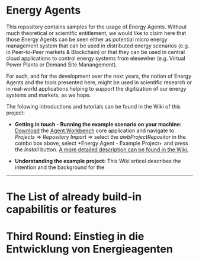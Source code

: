 # Energy Agents
This repository contains samples for the usage of Energy Agents. Without much theoretical or scientific entitlement, we would like to claim here that those Energy Agents can be seen either as potential micro energy management system that can be used in distributed energy scenarios (e.g. in Peer-to-Peer markets & Blockchain) or that they can be used in central cloud applications to control energy systems from elesewher (e.g. Virtual Power Plants or Demand Site Manangement). 

For such, and for the development over the next years, the notion of Energy Agents and the tools presented here, might be used in scientific research or in real-world applications helping to support the digitization of our energy systems and markets, as we hope.

The folowing introductions and tutorials can be found in the Wiki of this project:
* **Getting in touch - Running the example scenario on your machine:** [Download](https://github.com/EnFlexIT/AgentWorkbench/releases) the [Agent.Workbench](https://github.com/EnFlexIT/AgentWorkbench) core application and navigate to *Projects* => *Repository Import* => select the *awbProjectRepositor* in the combo box above, select *Energy Agent - Example Project+ and press the *Install* button. [A more detailed description can be found in the Wiki](https://github.com/EnFlexIT/EnergyAgentExample/wiki/1.-Run-the-example-scenario),

* **Understanding the example project:** This Wiki articel describes the intention and the background for the 

* **

# The List of already build-in capabilitis or features






# Third Round: Einstieg in die Entwicklung von Energieagenten


[comment]: <> (From here, the links used in this text can be found)
[GIT.Agent.Workbench]: https://github.com/EnFlexIT/AgentWorkbench
[GIT.Agent.Workbench.Download.Release]: https://github.com/EnFlexIT/AgentWorkbench/releases
